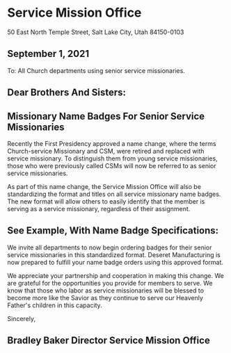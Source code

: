 # Service Mission Office
50 East North Temple Street, Salt Lake City, Utah 84150-0103

## September 1, 2021

To: All Church departments using senior service missionaries.

## Dear Brothers And Sisters:

## Missionary Name Badges For Senior Service Missionaries

Recently the First Presidency approved a name change, where the terms Church-service Missionary and CSM, were retired and replaced with service missionary. To distinguish them from young service missionaries, those who were previously called CSMs will now be referred to as senior service missionaries.

As part of this name change, the Service Mission Office will also be standardizing the format and titles on all service missionary name badges. The new format will allow others to easily identify that the member is serving as a service missionary, regardless of their assignment.

## See Example, With Name Badge Specifications:

We invite all departments to now begin ordering badges for their senior service missionaries in this standardized format. Deseret Manufacturing is now prepared to fulfill your name badge orders using this approved format.

We appreciate your partnership and cooperation in making this change. We are grateful for the opportunities you provide for members to serve. We know that those who labor as service missionaries will be blessed to become more like the Savior as they continue to serve our Heavenly Father's children in this capacity.

Sincerely,

## Bradley Baker Director Service Mission Office

